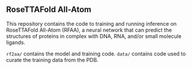 RoseTTAFold All-Atom
--------------------

This repository contains the code to training and running inference on
RoseTTAFold All-Atom (RFAA), a neural network that can predict the structures
of proteins in complex with DNA, RNA, and/or small molecule ligands.

`rf2aa/` contains the model and training code.
`data/` contains code used to curate the training data from the PDB.
